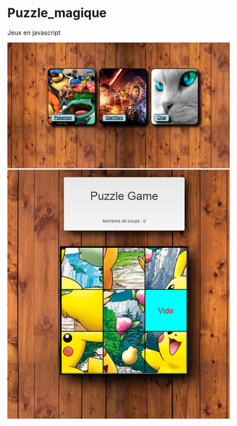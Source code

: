 # Puzzle_magique

Jeux en javascript 

 ![alt text](/screenshot/theme.jpg) 
 ![alt text](/screenshot/game.jpg) 